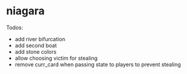 niagara
=======

Todos:
- add river bifurcation
- add second boat
- add stone colors
- allow choosing victim for stealing
- remove curr_card when passing state to players to prevent stealing
